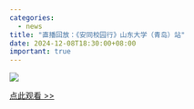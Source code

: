 ```yaml
---
categories:
  - news
title: "直播回放：《安同校园行》山东大学（青岛）站"
date: 2024-12-08T18:30:00+08:00
important: true
---
```

![](/assets/news/aosc-sdu-poster.png)


[点此观看 >> ](https://www.bilibili.com/video/BV1caiyY4E3p/)
